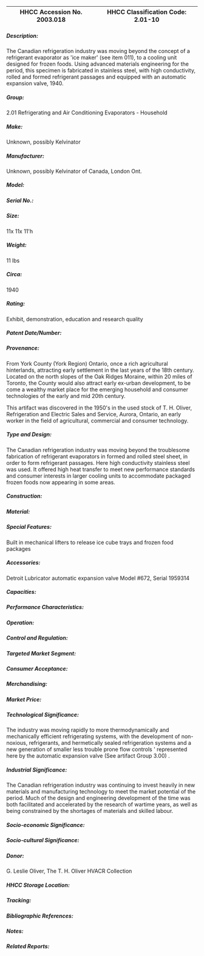 | **HHCC Accession No. 2003.018** |**HHCC Classification Code:  2.01-10**|
| ----------- | ----------- |
##### Description:
The Canadian refrigeration industry was moving beyond the concept of a refrigerant evaporator as 'ice maker' (see item 011), to a cooling unit designed for frozen foods. Using advanced materials engineering for the period, this specimen is fabricated in stainless steel, with high conductivity, rolled and formed refrigerant passages and equipped with an automatic expansion valve, 1940.
##### Group:
2.01 Refrigerating and Air Conditioning Evaporators - Household

##### Make:
Unknown, possibly Kelvinator

##### Manufacturer:
Unknown, possibly Kelvinator of Canada, London Ont.

##### Model:


##### Serial No.:


##### Size:
11x 11x 11'h

##### Weight:
11 lbs

##### Circa:
1940

##### Rating:
Exhibit, demonstration, education and research quality

##### Patent Date/Number:


##### Provenance:
From York County (York Region) Ontario, once a rich agricultural hinterlands, attracting early settlement in the last years of the 18th century. Located on the north slopes of the Oak Ridges Moraine, within 20 miles of Toronto, the County would also attract early ex-urban development, to be come a wealthy market place for the emerging household and consumer technologies of the early and mid 20th century. 

This artifact was discovered in the 1950's in the used stock of T. H. Oliver, Refrigeration and Electric Sales and Service, Aurora, Ontario, an early worker in the field of agricultural, commercial and consumer technology.

##### Type and Design:
The Canadian refrigeration industry was moving beyond the troublesome fabrication of refrigerant evaporators in formed and rolled steel sheet, in order to form refrigerant passages. Here high conductivity stainless steel was used. It offered high heat transfer to meet new performance standards and consumer interests in larger cooling units to accommodate packaged frozen foods now appearing in some areas.

##### Construction:


##### Material:


##### Special Features:
Built in mechanical lifters to release ice cube trays and frozen food packages

##### Accessories:
Detroit Lubricator automatic expansion valve Model #672, Serial 1959314

##### Capacities:


##### Performance Characteristics:


##### Operation:


##### Control and Regulation:


##### Targeted Market Segment:


##### Consumer Acceptance:


##### Merchandising:


##### Market Price:


##### Technological Significance:
The industry was moving rapidly to more thermodynamically and mechanically efficient refrigerating systems, with the development of non-noxious, refrigerants, and hermetically sealed refrigeration systems and a new generation of smaller less trouble prone flow controls ' represented here by the automatic expansion valve (See artifact Group 3.00) .

##### Industrial Significance:
The Canadian refrigeration industry was continuing to invest heavily in new materials and manufacturing technology to meet the market potential of the period. Much of the design and engineering development of the time was both facilitated and accelerated by the  research of wartime years, as well as being constrained by the shortages of materials and skilled labour.

##### Socio-economic Significance:


##### Socio-cultural Significance:


##### Donor:
G. Leslie Oliver, The T. H. Oliver HVACR Collection

##### HHCC Storage Location:


##### Tracking:


##### Bibliographic References:


##### Notes:


##### Related Reports:

